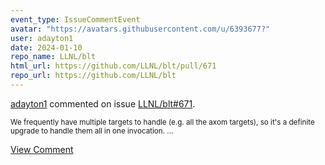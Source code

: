 ```yaml
---
event_type: IssueCommentEvent
avatar: "https://avatars.githubusercontent.com/u/6393677?"
user: adayton1
date: 2024-01-10
repo_name: LLNL/blt
html_url: https://github.com/LLNL/blt/pull/671
repo_url: https://github.com/LLNL/blt
---
```


<a href='https://github.com/adayton1' target='_blank'>adayton1</a> commented on issue <a href='https://github.com/LLNL/blt/pull/671' target='_blank'>LLNL/blt#671</a>.

<small>We frequently have multiple targets to handle (e.g. all the axom targets), so it's a definite upgrade to handle them all in one invocation....</small>

<a href='https://github.com/LLNL/blt/pull/671' target='_blank'>View Comment</a>